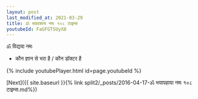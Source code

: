 ```yaml
---
layout: post
last_modified_at: 2021-03-29
title: ॐ सववशाय नमः १०८ टाइम्स
youtubeId: FaGFGTSUyX8
---
```

 
 
 ॐ विद्यया नमः  
 
 -  कौन ज्ञान से भरा है / कौन डॉक्टर है 
 
  
 
  
 
 
 
 
 
 


{% include youtubePlayer.html id=page.youtubeId %}
 
[Next]({{ site.baseurl }}{% link  split2/_posts/2016-04-17-ॐ भयापहाया नमः १०८ टाइम्स.md%})
 
